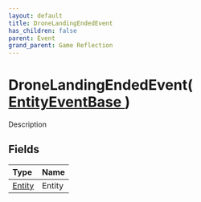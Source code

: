 ```yaml
---
layout: default
title: DroneLandingEndedEvent
has_children: false
parent: Event
grand_parent: Game Reflection
---
```

# DroneLandingEndedEvent( [ EntityEventBase ](/riftbreaker-wiki/docs/game-reflection/events/entity_event_base/) )
Description 

## Fields

| Type | Name |
|:----------|:--------------|
| [Entity](/riftbreaker-wiki/docs/game-reflection/classes/entity/) | Entity |

